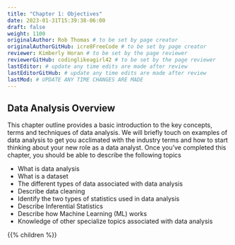 ```yaml
---
title: "Chapter 1: Objectives"
date: 2023-01-31T15:39:38-06:00
draft: false
weight: 1100
originalAuthor: Rob Thomas # to be set by page creator
originalAuthorGitHub: icre8FreeCode # to be set by page creator
reviewer: Kimberly Horan # to be set by the page reviewer
reviewerGitHub: codinglikeagirl42 # to be set by the page reviewer
lastEditor: # update any time edits are made after review
lastEditorGitHub: # update any time edits are made after review
lastMod: # UPDATE ANY TIME CHANGES ARE MADE
---
```


## Data Analysis Overview 

This chapter outline provides a basic introduction to the key concepts, terms and techniques of data analysis. We will briefly touch on examples of data analysis to get you acclimated with the industry terms and how to start thinking about your new role as a data analyst. Once you’ve completed this chapter, you should be able to describe the following topics

* What is data analysis 
* What is a dataset
* The different types of data associated with data analysis
* Describe data cleaning 
* Identify the two types of statistics used in data analysis 
* Describe Inferential Statistics
* Describe how Machine Learning (ML) works
* Knowledge of other specialize topics associated with data analysis 

{{% children %}}